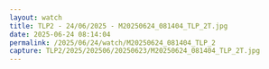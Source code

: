 ```yaml
---
layout: watch
title: TLP2 - 24/06/2025 - M20250624_081404_TLP_2T.jpg
date: 2025-06-24 08:14:04
permalink: /2025/06/24/watch/M20250624_081404_TLP_2
capture: TLP2/2025/202506/20250623/M20250624_081404_TLP_2T.jpg
---
```

